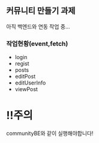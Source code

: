## 커뮤니티 만들기 과제<br>
아직 백엔드와 연동 작업 중...

### 작업현황(event,fetch)<br>
- login
- regist
- posts
- editPost
- editUserInfo
- viewPost

# ‼️주의<br>
communityBE와 같이 실행해야합니다!